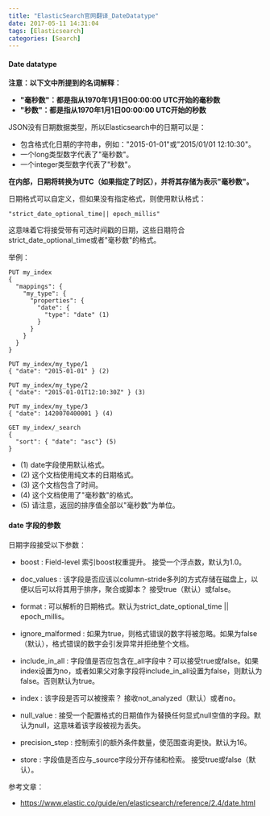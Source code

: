 ```yaml
---
title: "ElasticSearch官网翻译_DateDatatype"
date: 2017-05-11 14:31:04
tags: [Elasticsearch]
categories: [Search]
---
```


#### Date datatype

<b>
注意：以下文中所提到的名词解释：

- "毫秒数"：都是指从1970年1月1日00:00:00 UTC开始的毫秒数
- "秒数"：都是指从1970年1月1日00:00:00 UTC开始的秒数
</b>

JSON没有日期数据类型，所以Elasticsearch中的日期可以是：

- 包含格式化日期的字符串，例如："2015-01-01"或"2015/01/01 12:10:30"。
- 一个long类型数字代表了"毫秒数"。
- 一个integer类型数字代表了"秒数"。

<b>在内部，日期将转换为UTC（如果指定了时区），并将其存储为表示"毫秒数"。</b>

日期格式可以自定义，但如果没有指定格式，则使用默认格式：

```
"strict_date_optional_time|| epoch_millis"
```

这意味着它将接受带有可选时间戳的日期，这些日期符合strict_date_optional_time或者"毫秒数"的格式。

举例：

```
PUT my_index
{
  "mappings": {
    "my_type": {
      "properties": {
        "date": {
          "type": "date" (1)
        }
      }
    }
  }
}

PUT my_index/my_type/1
{ "date": "2015-01-01" } (2)

PUT my_index/my_type/2
{ "date": "2015-01-01T12:10:30Z" } (3)

PUT my_index/my_type/3
{ "date": 1420070400001 } (4)

GET my_index/_search
{
  "sort": { "date": "asc"} (5)
}
```

- (1) date字段使用默认格式。
- (2) 这个文档使用纯文本的日期格式。
- (3) 这个文档包含了时间。
- (4) 这个文档使用了"毫秒数"的格式。
- (5) 请注意，返回的排序值全部以"毫秒数"为单位。


#### date 字段的参数

日期字段接受以下参数：

- boost : Field-level 索引boost权重提升。 接受一个浮点数，默认为1.0。

- doc_values : 该字段是否应该以column-stride多列的方式存储在磁盘上，以便以后可以将其用于排序，聚合或脚本？ 接受true（默认）或false。

- format : 可以解析的日期格式。默认为strict_date_optional_time || epoch_millis。

- ignore_malformed : 如果为true，则格式错误的数字将被忽略。如果为false（默认），格式错误的数字会引发异常并拒绝整个文档。

- include_in_all : 字段值是否应包含在_all字段中？可以接受true或false。如果index设置为no，或者如果父对象字段将include_in_all设置为false，则默认为false。否则默认为true。

- index : 该字段是否可以被搜索？ 接收not_analyzed（默认）或者no。

- null_value : 接受一个配置格式的日期值作为替换任何显式null空值的字段。默认为null，这意味着该字段被视为丢失。

- precision_step : 控制索引的额外条件数量，使范围查询更快。默认为16。

- store : 字段值是否应与_source字段分开存储和检索。 接受true或false（默认）。


参考文章：

- https://www.elastic.co/guide/en/elasticsearch/reference/2.4/date.html
